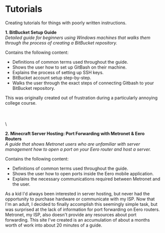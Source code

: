 # Tutorials
Creating tutorials for things with poorly written instructions.

**1. BitBucket Setup Guide**\
*Detailed guide for beginners using Windows machines that walks them through the process of creating a BitBucket repository.*

Contains the following content:
* Definitions of common terms used throughout the guide.
* Shows the user how to set up GitBash on their machine.
* Explains the process of setting up SSH keys.
* BitBucket account setup step-by-step.
* Walks the user through the exact steps of connecting Gitbash to your BitBucket repository.

This was originally created out of frustration during a particularly annoying college course.
\
\
\
\
\

**2. Minecraft Server Hosting: Port Forwarding with Metronet & Eero Routers**\
*A guide that shows Metronet users who are unfamiliar with server management how to open a port on your Eero router and host a server.*

Contains the following content:
* Definitions of common terms used throughout the guide.
* Shows the user how to open ports inside the Eero mobile application.
* Explains the necessary communications required between Metronet and the user.

As a kid I'd always been interested in server hosting, but never had the opportunity to purchase hardware or communicate with my ISP. 
Now that I'm an adult, I decided to finally accomplish this seemingly simple task, but was surprised at the lack of information for port forwarding on Eero routers. Metronet, my ISP, also doesn't provide any resources about port forwarding. This site I've created is an accumulation of about a months worth of work into about 20 minutes of a guide.
